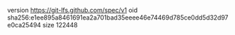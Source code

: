 version https://git-lfs.github.com/spec/v1
oid sha256:e1ee895a8461691ea2a701bad35eeee46e74469d785ce0dd5d32d97e0ca25494
size 122448
